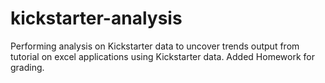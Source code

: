 # kickstarter-analysis
Performing analysis on Kickstarter data to uncover trends
output from tutorial on excel applications using Kickstarter data.
Added Homework for grading.

